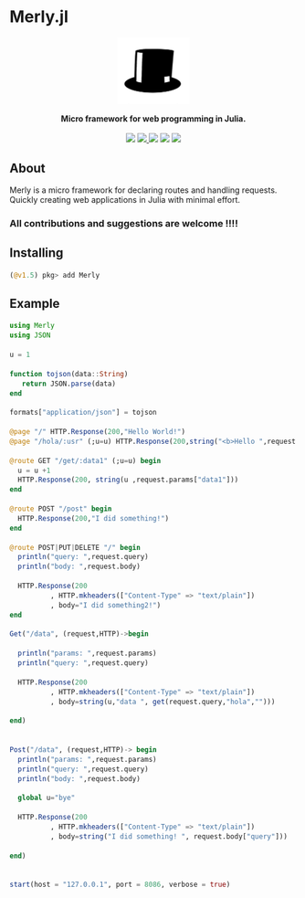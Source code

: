 # Merly.jl
<p align="center"><img src="merly.png" width="25%" ></p>
<p align="center">
<strong>Micro framework for web programming in Julia.</strong>
<br><br>
<a href="https://travis-ci.org/github/neomatrixcode/Merly.jl"><img src="https://travis-ci.org/neomatrixcode/Merly.jl.svg?branch=master"></a>
<a href="https://codecov.io/gh/neomatrixcode/Merly.jl">
  <img src="https://codecov.io/gh/neomatrixcode/Merly.jl/branch/master/graph/badge.svg" />
</a>
<a href="https://neomatrixcode.gitbook.io/merly/"><img src="https://img.shields.io/badge/docs-stable-blue.svg"></a>
<a href="https://www.repostatus.org/#active"><img src="https://www.repostatus.org/badges/latest/active.svg"></a>
<a href="https://raw.githubusercontent.com/neomatrixcode/Merly.jl/master/LICENSE.md"><img src="https://img.shields.io/badge/License-MIT-blue.svg"></a>
</p>

## About
Merly is a micro framework for declaring routes and handling requests.
Quickly creating web applications in Julia with minimal effort.

### All contributions and suggestions are welcome !!!!

Installing
----------
```julia
(@v1.5) pkg> add Merly
```

## Example

```julia
using Merly
using JSON

u = 1

function tojson(data::String)
   return JSON.parse(data)
end

formats["application/json"] = tojson

@page "/" HTTP.Response(200,"Hello World!")
@page "/hola/:usr" (;u=u) HTTP.Response(200,string("<b>Hello ",request.params["usr"],u,"!</b>"))

@route GET "/get/:data1" (;u=u) begin
  u = u +1
  HTTP.Response(200, string(u ,request.params["data1"]))
end

@route POST "/post" begin
  HTTP.Response(200,"I did something!")
end

@route POST|PUT|DELETE "/" begin
  println("query: ",request.query)
  println("body: ",request.body)

  HTTP.Response(200
          , HTTP.mkheaders(["Content-Type" => "text/plain"])
          , body="I did something2!")
end

Get("/data", (request,HTTP)->begin

  println("params: ",request.params)
  println("query: ",request.query)

  HTTP.Response(200
          , HTTP.mkheaders(["Content-Type" => "text/plain"])
          , body=string(u,"data ", get(request.query,"hola","")))

end)


Post("/data", (request,HTTP)-> begin
  println("params: ",request.params)
  println("query: ",request.query)
  println("body: ",request.body)

  global u="bye"

  HTTP.Response(200
          , HTTP.mkheaders(["Content-Type" => "text/plain"])
          , body=string("I did something! ", request.body["query"]))

end)


start(host = "127.0.0.1", port = 8086, verbose = true)

```

